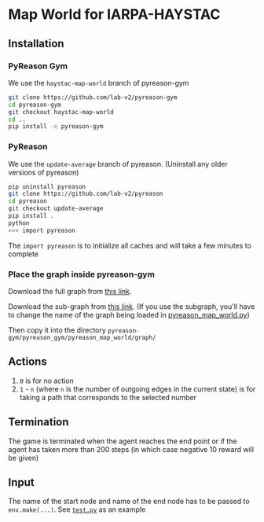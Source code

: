 # Map World for IARPA-HAYSTAC

## Installation

### PyReason Gym
We use the `haystac-map-world` branch of pyreason-gym
```bash
git clone https://github.com/lab-v2/pyreason-gym
cd pyreason-gym
git checkout haystac-map-world
cd ..
pip install -e pyreason-gym
```

### PyReason
We use the `update-average` branch of pyreason. (Uninstall any older versions of pyreason)
```bash
pip uninstall pyreason
git clone https://github.com/lab-v2/pyreason
cd pyreason
git checkout update-average
pip install .
python
>>> import pyreason
```
The `import pyreason` is to initialize all caches and will take a few minutes to complete



### Place the graph inside pyreason-gym
Download the full graph from [this link](https://drive.google.com/file/d/1SyMiVpaWePKgoQfyxQ6IhpAyy37e1WtE/view?usp=drive_link).

Download the sub-graph from [this link](). (If you use the subgraph, you'll have to change the name of the graph being loaded in [pyreason_map_world.py](https://github.com/lab-v2/pyreason-gym/blob/haystac-map-world/pyreason_gym/pyreason_map_world/pyreason_map_world.py#L33))

Then copy it into the directory `pyreason-gym/pyreason_gym/pyreason_map_world/graph/`

## Actions
1. `0` is for no action
2. `1` - `n` (where `n` is the number of outgoing edges in the current state) is for taking a path that corresponds to the selected number

## Termination
The game is terminated when the agent reaches the end point or if the agent has taken more than 200 steps (in which case negative 10 reward will be given)

## Input
The name of the start node and name of the end node has to be passed to `env.make(...)`. See [`test.py`](/test.py) as an example
